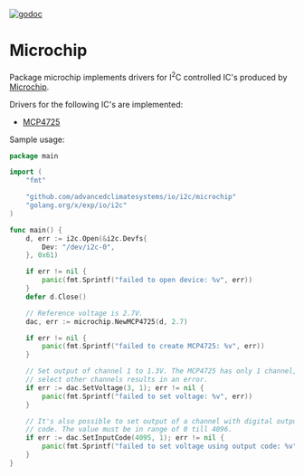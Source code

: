 [![godoc](https://img.shields.io/badge/godoc-reference-blue.svg?style=flat)](https://godoc.org/github.com/AdvancedClimateSystems/io/i2c/microchip)

# Microchip

Package microchip implements drivers for I<sup>2</sup>C controlled IC's
produced by [Microchip](http://www.microchip.com).

Drivers for the following IC's are implemented:

* [MCP4725](http://www.microchip.com/wwwproducts/DevicePrint/en/MCP4725?httproute=True)

Sample usage:


```go
package main

import (
	"fmt"

	"github.com/advancedclimatesystems/io/i2c/microchip"
	"golang.org/x/exp/io/i2c"
)

func main() {
	d, err := i2c.Open(&i2c.Devfs{
		Dev: "/dev/i2c-0",
	}, 0x61)

	if err != nil {
		panic(fmt.Sprintf("failed to open device: %v", err))
	}
	defer d.Close()

	// Reference voltage is 2.7V.
	dac, err := microchip.NewMCP4725(d, 2.7)

	if err != nil {
		panic(fmt.Sprintf("failed to create MCP4725: %v", err))
	}

	// Set output of channel 1 to 1.3V. The MCP4725 has only 1 channel,
	// select other channels results in an error.
	if err := dac.SetVoltage(3, 1); err != nil {
		panic(fmt.Sprintf("failed to set voltage: %v", err))
	}

	// It's also possible to set output of a channel with digital output
	// code. The value must be in range of 0 till 4096.
	if err := dac.SetInputCode(4095, 1); err != nil {
		panic(fmt.Sprintf("failed to set voltage using output code: %v", err))
	}
}
```
